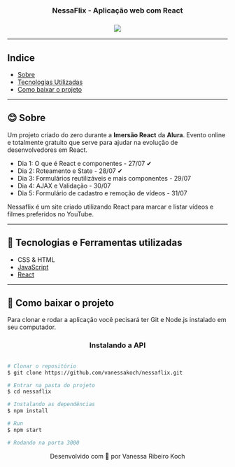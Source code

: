 <h3 align="center">NessaFlix - Aplicação web com React</h3>

<h3 align="center"> 
  <img src="https://pbs.twimg.com/media/EdyKA9rX0AAPmaS.png"> 
  </img>
</h3>


---

## Indice
  - [Sobre](#-sobre)
  - [Tecnologias Utilizadas](#-tecnologias-e-ferramentas-utilizadas)
  - [Como baixar o projeto](#-como-baixar-o-projeto)

---

## 😊 Sobre
Um projeto criado do zero durante a **Imersão React** da **Alura**. Evento online e totalmente gratuito que serve para ajudar na evolução de desenvolvedores em React.

* Dia 1: O que é React e componentes - 27/07 ✔
* Dia 2: Roteamento e State - 28/07 ✔
* Dia 3: Formulários reutilizáveis e mais componentes - 29/07 
* Dia 4: AJAX e Validação - 30/07  
* Dia 5: Formulário de cadastro e remoção de vídeos - 31/07  

Nessaflix é um site criado utilizando React para marcar e listar vídeos e filmes preferidos no YouTube.

---

## 🚀 Tecnologias e Ferramentas utilizadas

- CSS & HTML
- [JavaScript](https://www.javascript.com/)
- [React](https://reactjs.org/)

  
---

## 📑 Como baixar o projeto

  Para clonar e rodar a aplicação você pecisará ter Git e Node.js instalado em seu computador.

<h3 align="center">Instalando a API</h3>

  ```bash 

  # Clonar o repositório
  $ git clone https://github.com/vanessakoch/nessaflix.git

  # Entrar na pasta do projeto
  $ cd nessaflix

  # Instalando as dependências
  $ npm install

  # Run
  $ npm start

  # Rodando na porta 3000

  ```

  <p align="center">
  Desenvolvido com 💜 por Vanessa Ribeiro Koch</p>
